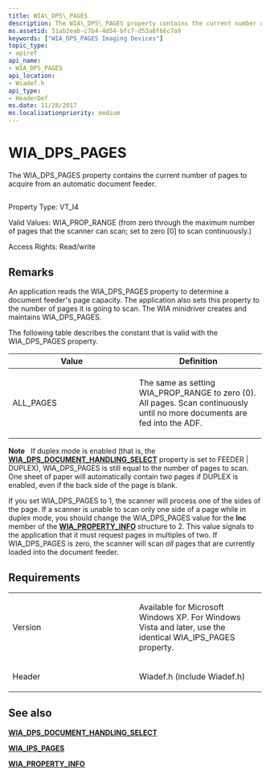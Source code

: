 ```yaml
---
title: WIA\_DPS\_PAGES
description: The WIA\_DPS\_PAGES property contains the current number of pages to acquire from an automatic document feeder.
ms.assetid: 51ab2eab-c7b4-4d54-bfc7-d53a8f66c7a9
keywords: ["WIA_DPS_PAGES Imaging Devices"]
topic_type:
- apiref
api_name:
- WIA_DPS_PAGES
api_location:
- Wiadef.h
api_type:
- HeaderDef
ms.date: 11/28/2017
ms.localizationpriority: medium
---
```


# WIA\_DPS\_PAGES


The WIA\_DPS\_PAGES property contains the current number of pages to acquire from an automatic document feeder.

## <span id="ddk_wia_dps_pages_si"></span><span id="DDK_WIA_DPS_PAGES_SI"></span>


Property Type: VT\_I4

Valid Values: WIA\_PROP\_RANGE (from zero through the maximum number of pages that the scanner can scan; set to zero \[0\] to scan continuously.)

Access Rights: Read/write

Remarks
-------

An application reads the WIA\_DPS\_PAGES property to determine a document feeder's page capacity. The application also sets this property to the number of pages it is going to scan. The WIA minidriver creates and maintains WIA\_DPS\_PAGES.

The following table describes the constant that is valid with the WIA\_DPS\_PAGES property.

<table>
<colgroup>
<col width="50%" />
<col width="50%" />
</colgroup>
<thead>
<tr class="header">
<th>Value</th>
<th>Definition</th>
</tr>
</thead>
<tbody>
<tr class="odd">
<td><p>ALL_PAGES</p></td>
<td><p>The same as setting WIA_PROP_RANGE to zero (0). All pages. Scan continuously until no more documents are fed into the ADF.</p></td>
</tr>
</tbody>
</table>

 

**Note**   If duplex mode is enabled (that is, the [**WIA\_DPS\_DOCUMENT\_HANDLING\_SELECT**](wia-dps-document-handling-select.md) property is set to FEEDER | DUPLEX), WIA\_DPS\_PAGES is still equal to the number of pages to scan.
One sheet of paper will automatically contain two pages if DUPLEX is enabled, even if the back side of the page is blank.

If you set WIA\_DPS\_PAGES to 1, the scanner will process one of the sides of the page. If a scanner is unable to scan only one side of a page while in duplex mode, you should change the WIA\_DPS\_PAGES value for the **Inc** member of the [**WIA\_PROPERTY\_INFO**](https://msdn.microsoft.com/library/windows/hardware/ff552751) structure to 2. This value signals to the application that it must request pages in multiples of two. If WIA\_DPS\_PAGES is zero, the scanner will scan *all* pages that are currently loaded into the document feeder.

 

Requirements
------------

<table>
<colgroup>
<col width="50%" />
<col width="50%" />
</colgroup>
<tbody>
<tr class="odd">
<td><p>Version</p></td>
<td><p>Available for Microsoft Windows XP. For Windows Vista and later, use the identical WIA_IPS_PAGES property.</p></td>
</tr>
<tr class="even">
<td><p>Header</p></td>
<td>Wiadef.h (include Wiadef.h)</td>
</tr>
</tbody>
</table>

## See also


[**WIA\_DPS\_DOCUMENT\_HANDLING\_SELECT**](wia-dps-document-handling-select.md)

[**WIA\_IPS\_PAGES**](wia-ips-pages.md)

[**WIA\_PROPERTY\_INFO**](https://msdn.microsoft.com/library/windows/hardware/ff552751)

 

 






